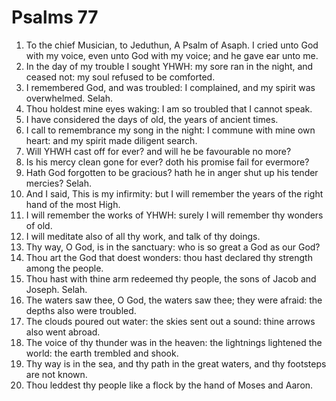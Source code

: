 ﻿# Psalms 77
1. To the chief Musician, to Jeduthun, A Psalm of Asaph. I cried unto God with my voice, even unto God with my voice; and he gave ear unto me. 
2. In the day of my trouble I sought YHWH: my sore ran in the night, and ceased not: my soul refused to be comforted. 
3. I remembered God, and was troubled: I complained, and my spirit was overwhelmed. Selah. 
4. Thou holdest mine eyes waking: I am so troubled that I cannot speak. 
5. I have considered the days of old, the years of ancient times. 
6. I call to remembrance my song in the night: I commune with mine own heart: and my spirit made diligent search. 
7. Will YHWH cast off for ever? and will he be favourable no more? 
8. Is his mercy clean gone for ever? doth his promise fail for evermore? 
9. Hath God forgotten to be gracious? hath he in anger shut up his tender mercies? Selah. 
10. And I said, This is my infirmity: but I will remember the years of the right hand of the most High. 
11. I will remember the works of YHWH: surely I will remember thy wonders of old. 
12. I will meditate also of all thy work, and talk of thy doings. 
13. Thy way, O God, is in the sanctuary: who is so great a God as our God? 
14. Thou art the God that doest wonders: thou hast declared thy strength among the people. 
15. Thou hast with thine arm redeemed thy people, the sons of Jacob and Joseph. Selah. 
16. The waters saw thee, O God, the waters saw thee; they were afraid: the depths also were troubled. 
17. The clouds poured out water: the skies sent out a sound: thine arrows also went abroad. 
18. The voice of thy thunder was in the heaven: the lightnings lightened the world: the earth trembled and shook. 
19. Thy way is in the sea, and thy path in the great waters, and thy footsteps are not known. 
20. Thou leddest thy people like a flock by the hand of Moses and Aaron. 
